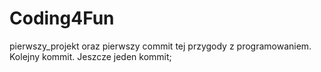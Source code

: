 # Coding4Fun
pierwszy_projekt oraz pierwszy commit tej przygody z programowaniem.
Kolejny kommit.
Jeszcze jeden kommit;
